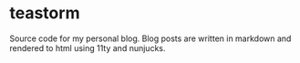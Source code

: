 # teastorm

Source code for my personal blog.
Blog posts are written in markdown and rendered to html using 11ty and nunjucks.
